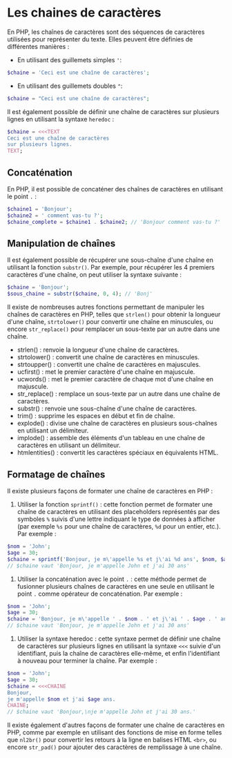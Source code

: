 # Les chaines de caractères

En PHP, les chaînes de caractères sont des séquences de caractères utilisées pour représenter du texte. Elles peuvent être définies de différentes manières :

- En utilisant des guillemets simples `'`:

```php
$chaine = 'Ceci est une chaîne de caractères';
```

- En utilisant des guillemets doubles `"`:

```php
$chaine = "Ceci est une chaîne de caractères";
```

Il est également possible de définir une chaîne de caractères sur plusieurs lignes en utilisant la syntaxe `heredoc` :

```php
$chaine = <<<TEXT
Ceci est une chaîne de caractères
sur plusieurs lignes.
TEXT;
```

## Concaténation

En PHP, il est possible de concaténer des chaînes de caractères en utilisant le point `.` :

```php
$chaine1 = 'Bonjour';
$chaine2 = ' comment vas-tu ?';
$chaine_complete = $chaine1 . $chaine2; // 'Bonjour comment vas-tu ?'
```

## Manipulation de chaînes

Il est également possible de récupérer une sous-chaîne d'une chaîne en utilisant la fonction `substr()`. Par exemple, pour récupérer les 4 premiers caractères d'une chaîne, on peut utiliser la syntaxe suivante :

```php
$chaine = 'Bonjour';
$sous_chaine = substr($chaine, 0, 4); // 'Bonj'
```

Il existe de nombreuses autres fonctions permettant de manipuler les chaînes de caractères en PHP, telles que `strlen()` pour obtenir la longueur d'une chaîne, `strtolower()` pour convertir une chaîne en minuscules, ou encore `str_replace()` pour remplacer un sous-texte par un autre dans une chaîne.

- strlen() : renvoie la longueur d'une chaîne de caractères.
- strtolower() : convertit une chaîne de caractères en minuscules.
- strtoupper() : convertit une chaîne de caractères en majuscules.
- ucfirst() : met le premier caractère d'une chaîne en majuscule.
- ucwords() : met le premier caractère de chaque mot d'une chaîne en majuscule.
- str_replace() : remplace un sous-texte par un autre dans une chaîne de caractères.
- substr() : renvoie une sous-chaîne d'une chaîne de caractères.
- trim() : supprime les espaces en début et fin de chaîne.
- explode() : divise une chaîne de caractères en plusieurs sous-chaînes en utilisant un délimiteur.
- implode() : assemble des éléments d'un tableau en une chaîne de caractères en utilisant un délimiteur.
- htmlentities() : convertit les caractères spéciaux en équivalents HTML.

## Formatage de chaînes

Il existe plusieurs façons de formater une chaîne de caractères en PHP :

1. Utiliser la fonction `sprintf()` : cette fonction permet de formater une chaîne de caractères en utilisant des placeholders représentés par des symboles `%` suivis d'une lettre indiquant le type de données à afficher (par exemple `%s` pour une chaîne de caractères, `%d` pour un entier, etc.). Par exemple :

```php
$nom = 'John';
$age = 30;
$chaine = sprintf('Bonjour, je m\'appelle %s et j\'ai %d ans', $nom, $age);
// $chaine vaut 'Bonjour, je m'appelle John et j'ai 30 ans'
```

1. Utiliser la concaténation avec le point `.` : cette méthode permet de fusionner plusieurs chaînes de caractères en une seule en utilisant le point `.` comme opérateur de concaténation. Par exemple :

```php
$nom = 'John';
$age = 30;
$chaine = 'Bonjour, je m\'appelle ' . $nom . ' et j\'ai ' . $age . ' ans';
// $chaine vaut 'Bonjour, je m'appelle John et j'ai 30 ans'
```

1. Utiliser la syntaxe heredoc : cette syntaxe permet de définir une chaîne de caractères sur plusieurs lignes en utilisant la syntaxe `<<<` suivie d'un identifiant, puis la chaîne de caractères elle-même, et enfin l'identifiant à nouveau pour terminer la chaîne. Par exemple :

```php
$nom = 'John';
$age = 30;
$chaine = <<<CHAINE
Bonjour,
je m'appelle $nom et j'ai $age ans.
CHAINE;
// $chaine vaut 'Bonjour,\nje m'appelle John et j'ai 30 ans.'
```

Il existe également d'autres façons de formater une chaîne de caractères en PHP, comme par exemple en utilisant des fonctions de mise en forme telles que `nl2br()` pour convertir les retours à la ligne en balises HTML `<br>`, ou encore `str_pad()` pour ajouter des caractères de remplissage à une chaîne.
